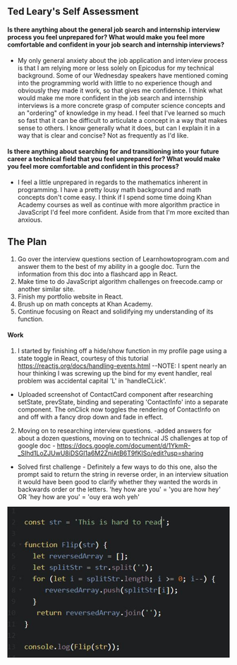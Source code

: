 ## Ted Leary's Self Assessment ##

#### Is there anything about the general job search and internship interview process you feel unprepared for? What would make you feel more comfortable and confident in your job search and internship interviews? ####

* My only general anxiety about the job application and interview process is that I am relying more or less solely on Epicodus for my technical background. Some of our Wednesday speakers have mentioned coming into the programming world with little to no experience though and obviously they made it work, so that gives me confidence.
  I think what would make me more confident in the job search and internship interviews is a more concrete grasp of computer science concepts and an "ordering" of knowledge in my head. I feel that I've learned so much so fast that it can be difficult to articulate a concept in a way that makes sense to others. I know generally what it does, but can I explain it in a way that is clear and concise? Not as frequently as I'd like.

#### Is there anything about searching for and transitioning into your future career a technical field that you feel unprepared for? What would make you feel more comfortable and confident in this process? ####

* I feel a little unprepared in regards to the mathematics inherent in programming. I have a pretty lousy math background and math concepts don't come easy. I think if I spend some time doing Khan Academy courses as well as continue with more algorithm practice in JavaScript I'd feel more confident. Aside from that I'm more excited than anxious.



## The Plan ##

1. Go over the interview questions section of Learnhowtoprogram.com and answer them to the best of my ability in a google doc. Turn the information from this doc into a flashcard app in React.
2. Make time to do JavaScript algorithm challenges on freecode.camp or another similar site.
3. Finish my portfolio website in React.
4. Brush up on math concepts at Khan Academy.
5. Continue focusing on React and solidifying my understanding of its function.


#### Work ####

1. I started by finishing off a hide/show function in my profile page using a state toggle in React, courtesy of this tutorial https://reactjs.org/docs/handling-events.html --NOTE: I spent nearly an hour thinking I was screwing up the bind for my event handler, real problem was accidental capital 'L' in 'handleCLick'.

- Uploaded screenshot of ContactCard component after researching setState, prevState, binding and seperating 'ContactInfo' into a separate component. The onClick now toggles the rendering of ContactInfo on and off with a fancy drop down and fade in effect.

2. Moving on to researching interview questions. -added answers for about a dozen questions, moving on to technical JS challenges at top of google doc - https://docs.google.com/document/d/1YkmR-_SIhd1LoZJUwU8iDSGl1a6M2ZniAtB6T9fKISo/edit?usp=sharing

- Solved first challenge - Definitely a few ways to do this one, also the prompt said to return the string in reverse order, in an interview situation it would have been good to clarify whether they wanted the words in backwards order or the letters. 'hey how are you' = 'you are how hey' OR 'hey how are you' = 'ouy era woh yeh'

<img src='./answer1.JPG'>
